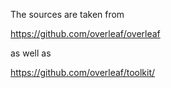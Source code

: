 The sources are taken from

https://github.com/overleaf/overleaf

as well as 

https://github.com/overleaf/toolkit/
